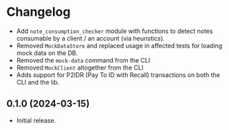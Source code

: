 # Changelog

* Add `note_consumption_checker` module with functions to detect notes
  consumable by a client / an account (via heuristics).
* Removed `MockDataStore` and replaced usage in affected tests for loading mock
  data on the DB.
* Removed the `mock-data` command from the CLI
* Removed `MockClient` altogether from the CLI
* Adds support for P2IDR (Pay To ID with Recall) transactions on both the CLI
  and the lib.

## 0.1.0 (2024-03-15)

* Initial release.
